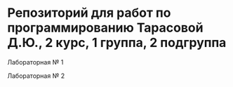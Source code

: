 # Репозиторий для работ по программированию Тарасовой Д.Ю., 2 курс, 1 группа, 2 подгруппа

Лабораторная № 1

Лабораторная № 2

